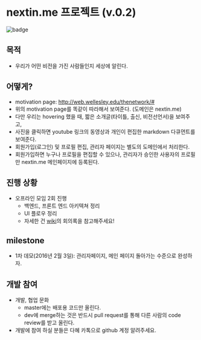 # nextin.me 프로젝트 (v.0.2)

![badge](https://travis-ci.org/pjc02478/NEXTStudentNetwork.svg)<br>

## 목적
* 우리가 어떤 비전을 가진 사람들인지 세상에 알린다.

## 어떻게?
* motivation page: http://web.wellesley.edu/thenetwork/#
* 위의 motivation page를 똑같이 따라해서 보여준다. (도메인은 nextin.me)
* 다만 우리는 hovering 했을 때, 짧은 소개글(타이틀, 출신, 비전선언서)을 보여주고,
* 사진을 클릭하면 youtube 링크의 동영상과 개인이 편집한 markdown 다큐먼트를 보여준다. 
* 회원가입(로그인) 및 프로필 편집, 관리자 페이지는 별도의 도메인에서 처리한다.
* 회원가입하면 누구나 프로필을 편집할 수 있으나, 관리자가 승인한 사용자의 프로필만 nextin.me 메인페이지에 등록된다.

## 진행 상황
* 오프라인 모임 2회 진행
  * 백엔드, 프론트 엔드 아키텍쳐 정리
  * UI 플로우 정리
  * 자세한 건 [wiki](https://github.com/KimDahye/NEXTStudentNetwork/wiki)의 회의록을 참고해주세요!

## milestone
* 1차 데모(2016년 2월 3일): 관리자페이지, 메인 페이지 돌아가는 수준으로 완성하자.

## 개발 참여
* 개발, 협업 문화
  * master에는 배포용 코드만 올린다.
  * dev에 merge하는 것은 반드시 pull request를 통해 다른 사람의 code review를 받고 올린다.
* 개발에 참여 하실 분들은 다혜 카톡으로 github 계정 알려주세요.


